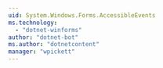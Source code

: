 ```yaml
---
uid: System.Windows.Forms.AccessibleEvents
ms.technology: 
  - "dotnet-winforms"
author: "dotnet-bot"
ms.author: "dotnetcontent"
manager: "wpickett"
---
```


